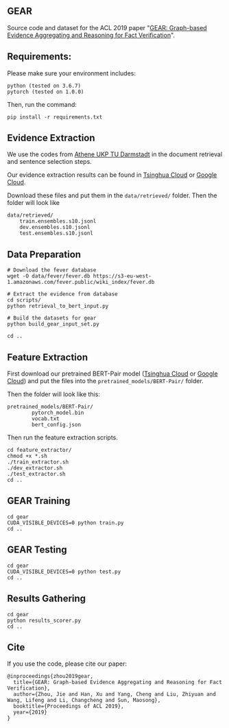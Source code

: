 ## GEAR

Source code and dataset for the ACL 2019 paper "[GEAR: Graph-based Evidence Aggregating and Reasoning for Fact Verification](GEAR.pdf)".

## Requirements:
Please make sure your environment includes:
```
python (tested on 3.6.7)
pytorch (tested on 1.0.0)
```
Then, run the command:
```
pip install -r requirements.txt
```

## Evidence Extraction
We use the codes from [Athene UKP TU Darmstadt](https://github.com/UKPLab/fever-2018-team-athene) in the document retrieval and sentence selection steps. 

Our evidence extraction results can be found in [Tsinghua Cloud](https://cloud.tsinghua.edu.cn/d/1499a062447f4a3d8de7/) or [Google Cloud](https://drive.google.com/drive/folders/1y-5VdcrqEEMtU8zIGcREacN1JCHqSp5K).

Download these files and put them in the ``data/retrieved/`` folder. Then the folder will look like

```
data/retrieved/
    train.ensembles.s10.jsonl
    dev.ensembles.s10.jsonl
    test.ensembles.s10.jsonl
```

## Data Preparation
```
# Download the fever database
wget -O data/fever/fever.db https://s3-eu-west-1.amazonaws.com/fever.public/wiki_index/fever.db

# Extract the evidence from database
cd scripts/
python retrieval_to_bert_input.py

# Build the datasets for gear
python build_gear_input_set.py

cd ..
```

## Feature Extraction
First download our pretrained BERT-Pair model ([Tsinghua Cloud](https://cloud.tsinghua.edu.cn/d/1499a062447f4a3d8de7/?p=/BERT-Pair&mode=list) or [Google Cloud](https://drive.google.com/drive/folders/1y-5VdcrqEEMtU8zIGcREacN1JCHqSp5K)) and put the files into the ``pretrained_models/BERT-Pair/`` folder.

Then the folder will look like this:
```
pretrained_models/BERT-Pair/
    	pytorch_model.bin
    	vocab.txt
    	bert_config.json
```

Then run the feature extraction scripts.
```
cd feature_extractor/
chmod +x *.sh
./train_extractor.sh
./dev_extractor.sh
./test_extractor.sh
cd ..
```

## GEAR Training
```
cd gear
CUDA_VISIBLE_DEVICES=0 python train.py
cd ..
```

## GEAR Testing
```
cd gear
CUDA_VISIBLE_DEVICES=0 python test.py
cd ..
```

## Results Gathering
```
cd gear
python results_scorer.py
cd ..
```

## Cite

If you use the code, please cite our paper:

```
@inproceedings{zhou2019gear,
  title={GEAR: Graph-based Evidence Aggregating and Reasoning for Fact Verification},
  author={Zhou, Jie and Han, Xu and Yang, Cheng and Liu, Zhiyuan and Wang, Lifeng and Li, Changcheng and Sun, Maosong},
  booktitle={Proceedings of ACL 2019},
  year={2019}
}
```
